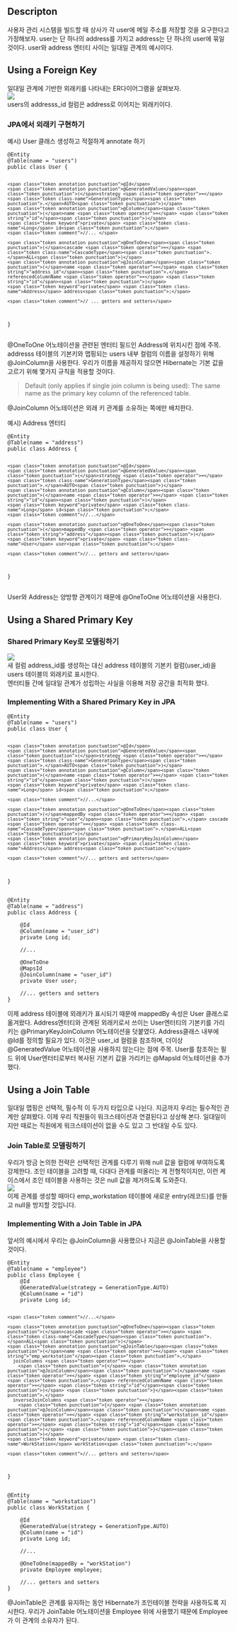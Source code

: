 <h2 id="descripton">Descripton</h2>
<p>사용자 관리 시스템을 빌드할 때 상사가 각 user에 메일 주소를 저장할 것을 요구한다고 가정해보자. user는 단 하나의 address를 가지고 address는 단 하나의 user에 묶일 것이다. user와 address 엔터티 사이는 일대일 관계의 예시이다.</p>
<h2 id="using-a-foreign-key">Using a Foreign Key</h2>
<p>일대일 관계에 기반한 외래키를 나타내는 ER다이어그램을 살펴보자.<br>
<img src="https://www.baeldung.com/wp-content/uploads/2018/12/1-1_FK.png"><br>
users의 addresss_id 컬럼은 address로 이어지는 외래키이다.</p>
<h3 id="jpa에서-외래키-구현하기">JPA에서 외래키 구현하기</h3>
<p>예시) User 클래스 생성하고 적절하게 annotate 하기</p>
<pre><code class="language-java"><span class="token annotation punctuation">@Entity</span>
<span class="token annotation punctuation">@Table</span><span class="token punctuation">(</span>name <span class="token operator">=</span> <span class="token string">"users"</span><span class="token punctuation">)</span>
<span class="token keyword">public</span> <span class="token keyword">class</span> <span class="token class-name">User</span> <span class="token punctuation">{</span>
    
    <span class="token annotation punctuation">@Id</span>
    <span class="token annotation punctuation">@GeneratedValue</span><span class="token punctuation">(</span>strategy <span class="token operator">=</span> <span class="token class-name">GenerationType</span><span class="token punctuation">.</span>AUTO<span class="token punctuation">)</span>
    <span class="token annotation punctuation">@Column</span><span class="token punctuation">(</span>name <span class="token operator">=</span> <span class="token string">"id"</span><span class="token punctuation">)</span>
    <span class="token keyword">private</span> <span class="token class-name">Long</span> id<span class="token punctuation">;</span>
    <span class="token comment">//... </span>

    <span class="token annotation punctuation">@OneToOne</span><span class="token punctuation">(</span>cascade <span class="token operator">=</span> <span class="token class-name">CascadeType</span><span class="token punctuation">.</span>ALL<span class="token punctuation">)</span>
    <span class="token annotation punctuation">@JoinColumn</span><span class="token punctuation">(</span>name <span class="token operator">=</span> <span class="token string">"address_id"</span><span class="token punctuation">,</span> referencedColumnName <span class="token operator">=</span> <span class="token string">"id"</span><span class="token punctuation">)</span>
    <span class="token keyword">private</span> <span class="token class-name">Address</span> address<span class="token punctuation">;</span>

    <span class="token comment">// ... getters and setters</span>
<span class="token punctuation">}</span></code></pre>
<p>@OneToOne 어노테이션을 관련된 엔터티 필드인 Address에 위치시킨 점에 주목.<br>
addresss 테이블의 기본키와 맵핑되는 users 내부 컬럼의 이름을 설정하기 위해 @JoinColumn을 사용한다. 우리가 이름을 제공하지 않으면 Hibernate는 기본 값을 고르기 위해 몇가지 규칙을 적용할 것이다. </p>
<blockquote>
<p>Default (only applies if single join column is being used): The same name as the primary key column of the referenced table.</p>
</blockquote>
<p>@JoinColumn 어노테이션은 외래 키 관계를 소유하는 쪽에만 배치한다. </p>
<p>예시) Address 엔터티</p>
<pre><code class="language-java"><span class="token annotation punctuation">@Entity</span>
<span class="token annotation punctuation">@Table</span><span class="token punctuation">(</span>name <span class="token operator">=</span> <span class="token string">"address"</span><span class="token punctuation">)</span>
<span class="token keyword">public</span> <span class="token keyword">class</span> <span class="token class-name">Address</span> <span class="token punctuation">{</span>

    <span class="token annotation punctuation">@Id</span>
    <span class="token annotation punctuation">@GeneratedValue</span><span class="token punctuation">(</span>strategy <span class="token operator">=</span> <span class="token class-name">GenerationType</span><span class="token punctuation">.</span>AUTO<span class="token punctuation">)</span>
    <span class="token annotation punctuation">@Column</span><span class="token punctuation">(</span>name <span class="token operator">=</span> <span class="token string">"id"</span><span class="token punctuation">)</span>
    <span class="token keyword">private</span> <span class="token class-name">Long</span> id<span class="token punctuation">;</span>
    <span class="token comment">//...</span>

    <span class="token annotation punctuation">@OneToOne</span><span class="token punctuation">(</span>mappedBy <span class="token operator">=</span> <span class="token string">"address"</span><span class="token punctuation">)</span>
    <span class="token keyword">private</span> <span class="token class-name">User</span> user<span class="token punctuation">;</span>

    <span class="token comment">//... getters and setters</span>
<span class="token punctuation">}</span></code></pre>
<p>User와 Address는 양방향 관계이기 때문에 @OneToOne 어노테이션을 사용한다.</p>
<h2 id="using-a-shared-primary-key">Using a Shared Primary Key</h2>
<h3 id="shared-primary-key로-모델링하기">Shared Primary Key로 모델링하기</h3>
<p><img src="https://www.baeldung.com/wp-content/uploads/2018/12/1-1-SK.png"><br>
새 컬럼 address_id를 생성하는 대신 address 테이블의 기본키 컬럼(user_id)을 users 테이블의 외래키로 표시한다.<br>
엔터티들 간에 일대일 관계가 성립하는 사실을 이용해 저장 공간을 최적화 했다.</p>
<h3 id="implementing-with-a-shared-primary-key-in-jpa">Implementing With a Shared Primary Key in JPA</h3>
<pre><code class="language-java"><span class="token annotation punctuation">@Entity</span>
<span class="token annotation punctuation">@Table</span><span class="token punctuation">(</span>name <span class="token operator">=</span> <span class="token string">"users"</span><span class="token punctuation">)</span>
<span class="token keyword">public</span> <span class="token keyword">class</span> <span class="token class-name">User</span> <span class="token punctuation">{</span>

    <span class="token annotation punctuation">@Id</span>
    <span class="token annotation punctuation">@GeneratedValue</span><span class="token punctuation">(</span>strategy <span class="token operator">=</span> <span class="token class-name">GenerationType</span><span class="token punctuation">.</span>AUTO<span class="token punctuation">)</span>
    <span class="token annotation punctuation">@Column</span><span class="token punctuation">(</span>name <span class="token operator">=</span> <span class="token string">"id"</span><span class="token punctuation">)</span>
    <span class="token keyword">private</span> <span class="token class-name">Long</span> id<span class="token punctuation">;</span>

    <span class="token comment">//...</span>

    <span class="token annotation punctuation">@OneToOne</span><span class="token punctuation">(</span>mappedBy <span class="token operator">=</span> <span class="token string">"user"</span><span class="token punctuation">,</span> cascade <span class="token operator">=</span> <span class="token class-name">CascadeType</span><span class="token punctuation">.</span>ALL<span class="token punctuation">)</span>
    <span class="token annotation punctuation">@PrimaryKeyJoinColumn</span>
    <span class="token keyword">private</span> <span class="token class-name">Address</span> address<span class="token punctuation">;</span>

    <span class="token comment">//... getters and setters</span>
<span class="token punctuation">}</span></code></pre>
<pre><code class="language-java"><span class="token annotation punctuation">@Entity</span>
<span class="token annotation punctuation">@Table</span><span class="token punctuation">(</span>name <span class="token operator">=</span> <span class="token string">"address"</span><span class="token punctuation">)</span>
<span class="token keyword">public</span> <span class="token keyword">class</span> <span class="token class-name">Address</span> <span class="token punctuation">{</span>

    <span class="token annotation punctuation">@Id</span>
    <span class="token annotation punctuation">@Column</span><span class="token punctuation">(</span>name <span class="token operator">=</span> <span class="token string">"user_id"</span><span class="token punctuation">)</span>
    <span class="token keyword">private</span> <span class="token class-name">Long</span> id<span class="token punctuation">;</span>

    <span class="token comment">//...</span>

    <span class="token annotation punctuation">@OneToOne</span>
    <span class="token annotation punctuation">@MapsId</span>
    <span class="token annotation punctuation">@JoinColumn</span><span class="token punctuation">(</span>name <span class="token operator">=</span> <span class="token string">"user_id"</span><span class="token punctuation">)</span>
    <span class="token keyword">private</span> <span class="token class-name">User</span> user<span class="token punctuation">;</span>
   
    <span class="token comment">//... getters and setters</span>
<span class="token punctuation">}</span></code></pre>
<p>이제 address 테이블에 외래키가 표시되기 때문에 mappedBy 속성은 User 클래스로 옮겨왔다.  Address엔터티와 관계된 외래키로서 쓰이는 User엔터티의 기본키를 가리키는 @PrimaryKeyJoinColumn 어노테이션을 덧붙였다. Address클래스 내부에 @Id를 정의할 필요가 있다. 이것은 user_id 컬럼을 참조하며, 더이상 @GeneratedValue 어노테이션을 사용하지 않는다는 점에 주목. User를 참조하는 필드 위에 User엔터티로부터 복사된 기본키 값을 가리키는 @MapsId 어노테이션을 추가했다.</p>
<h2 id="using-a-join-table">Using a Join Table</h2>
<p>일대일 맵핑은 선택적, 필수적 이 두가지 타입으로 나뉜다. 지금까지 우리는 필수적인 관계만 살펴봤다. 이제 우리 직원들이 워크스테이션과 연결된다고 상상해 본다. 일대일이지만 때로는 직원에게 워크스테이션이 없을 수도 있고 그 반대일 수도 있다.</p>
<h3 id="join-table로-모델링하기">Join Table로 모델링하기</h3>
<p>우리가 방금 논의한 전략은 선택적인 관계를 다루기 위해 null 값을 컬럼에 부여하도록 강제한다. 조인 테이블을 고려할 때, 다대다 관계를 떠올리는 게 전형적이지만, 이런 케이스에서 조인 테이블을 사용하는 것은 null 값을 제거하도록 도와준다.<br>
<img src="https://www.baeldung.com/wp-content/uploads/2018/12/1-1-JT.png"><br>
이제 관계를 생성할 때마다 emp_workstation 테이블에 새로운 entry(레코드)를 만들고 null을 방지할 것입니다.</p>
<h3 id="implementing-with-a-join-table-in-jpa">Implementing With a Join Table in JPA</h3>
<p>앞서의 예시에서 우리는 @JoinColumn을 사용했으나 지금은 @JoinTable을 사용할 것이다.</p>
<pre><code class="language-java"><span class="token annotation punctuation">@Entity</span>
<span class="token annotation punctuation">@Table</span><span class="token punctuation">(</span>name <span class="token operator">=</span> <span class="token string">"employee"</span><span class="token punctuation">)</span>
<span class="token keyword">public</span> <span class="token keyword">class</span> <span class="token class-name">Employee</span> <span class="token punctuation">{</span>
    <span class="token annotation punctuation">@Id</span>
    <span class="token annotation punctuation">@GeneratedValue</span><span class="token punctuation">(</span>strategy <span class="token operator">=</span> <span class="token class-name">GenerationType</span><span class="token punctuation">.</span>AUTO<span class="token punctuation">)</span>
    <span class="token annotation punctuation">@Column</span><span class="token punctuation">(</span>name <span class="token operator">=</span> <span class="token string">"id"</span><span class="token punctuation">)</span>
    <span class="token keyword">private</span> <span class="token class-name">Long</span> id<span class="token punctuation">;</span>

    <span class="token comment">//...</span>

    <span class="token annotation punctuation">@OneToOne</span><span class="token punctuation">(</span>cascade <span class="token operator">=</span> <span class="token class-name">CascadeType</span><span class="token punctuation">.</span>ALL<span class="token punctuation">)</span>
    <span class="token annotation punctuation">@JoinTable</span><span class="token punctuation">(</span>name <span class="token operator">=</span> <span class="token string">"emp_workstation"</span><span class="token punctuation">,</span> 
      joinColumns <span class="token operator">=</span> 
        <span class="token punctuation">{</span> <span class="token annotation punctuation">@JoinColumn</span><span class="token punctuation">(</span>name <span class="token operator">=</span> <span class="token string">"employee_id"</span><span class="token punctuation">,</span> referencedColumnName <span class="token operator">=</span> <span class="token string">"id"</span><span class="token punctuation">)</span> <span class="token punctuation">}</span><span class="token punctuation">,</span>
      inverseJoinColumns <span class="token operator">=</span> 
        <span class="token punctuation">{</span> <span class="token annotation punctuation">@JoinColumn</span><span class="token punctuation">(</span>name <span class="token operator">=</span> <span class="token string">"workstation_id"</span><span class="token punctuation">,</span> referencedColumnName <span class="token operator">=</span> <span class="token string">"id"</span><span class="token punctuation">)</span> <span class="token punctuation">}</span><span class="token punctuation">)</span>
    <span class="token keyword">private</span> <span class="token class-name">WorkStation</span> workStation<span class="token punctuation">;</span>

    <span class="token comment">//... getters and setters</span>
<span class="token punctuation">}</span></code></pre>
<pre><code class="language-java"><span class="token annotation punctuation">@Entity</span>
<span class="token annotation punctuation">@Table</span><span class="token punctuation">(</span>name <span class="token operator">=</span> <span class="token string">"workstation"</span><span class="token punctuation">)</span>
<span class="token keyword">public</span> <span class="token keyword">class</span> <span class="token class-name">WorkStation</span> <span class="token punctuation">{</span>

    <span class="token annotation punctuation">@Id</span>
    <span class="token annotation punctuation">@GeneratedValue</span><span class="token punctuation">(</span>strategy <span class="token operator">=</span> <span class="token class-name">GenerationType</span><span class="token punctuation">.</span>AUTO<span class="token punctuation">)</span>
    <span class="token annotation punctuation">@Column</span><span class="token punctuation">(</span>name <span class="token operator">=</span> <span class="token string">"id"</span><span class="token punctuation">)</span>
    <span class="token keyword">private</span> <span class="token class-name">Long</span> id<span class="token punctuation">;</span>

    <span class="token comment">//...</span>

    <span class="token annotation punctuation">@OneToOne</span><span class="token punctuation">(</span>mappedBy <span class="token operator">=</span> <span class="token string">"workStation"</span><span class="token punctuation">)</span>
    <span class="token keyword">private</span> <span class="token class-name">Employee</span> employee<span class="token punctuation">;</span>

    <span class="token comment">//... getters and setters</span>
<span class="token punctuation">}</span></code></pre>
<p>@JoinTable은 관계를 유지하는 동안 Hibernate가 조인테이블 전략을 사용하도록 지시한다. 우리가 JoinTable 어노테이션을 Employee 위에 사용했기 때문에 Employee가 이 관계의 소유자가 된다.</p>